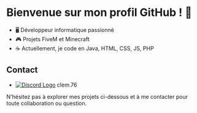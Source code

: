 # Bienvenue sur mon profil GitHub ! 👋

- 🖥️ Développeur informatique passionné
- 🎮 Projets FiveM et Minecraft
- ☕ Actuellement, je code en Java, HTML, CSS, JS, PHP

## Contact
- [![Discord Logo](https://assets-global.website-files.com/6257adef93867e50d84d30e2/636e0a6ca814282eca7172c6_icon_clyde_white_RGB.svg)](https://discord.com/users/clem.76#0) clem.76
<!--- 💼 [Lien vers votre profil LinkedIn ou site web] -->

N'hésitez pas à explorer mes projets ci-dessous et à me contacter pour toute collaboration ou question.


<!---👋 Hi, I’m @Daudeuf

If you want to talk my private message is open on discord : clem.76



![](https://github-readme-stats.vercel.app/api?username=Daudeuf&show_icons=true) ![](https://github-readme-stats.vercel.app/api/top-langs/?username=Daudeuf&layout=compact&theme=blue-green)
--->
<!---
Daudeuf/Daudeuf is a ✨ special ✨ repository because its `README.md` (this file) appears on your GitHub profile.
You can click the Preview link to take a look at your changes.
--->
